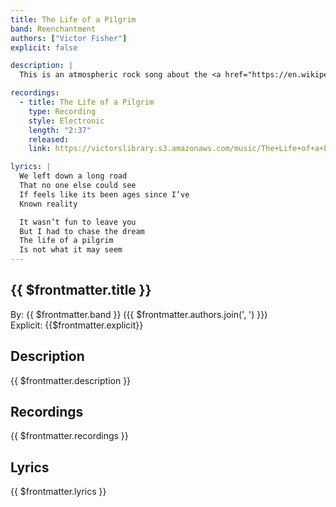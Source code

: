 ```yaml
---
title: The Life of a Pilgrim
band: Reenchantment
authors: ["Victor Fisher"]
explicit: false

description: |
  This is an atmospheric rock song about the <a href="https://en.wikipedia.org/wiki/Hero%27s_journey" target="_blank">hero’s journey</a> and <a href="https://en.wikipedia.org/wiki/The_Way_of_a_Pilgrim" target="_blank">The Way of a Pilgrim</a>. Both sources contain fascinating perspectives on the nature of mystical practice.

recordings:
  - title: The Life of a Pilgrim
    type: Recording
    style: Electronic
    length: "2:37"
    released: 
    link: https://victorslibrary.s3.amazonaws.com/music/The+Life+of+a+Pilgrim/The+Life+of+a+Pilgrim.mp3

lyrics: |
  We left down a long road
  That no one else could see
  If feels like its been ages since I’ve
  Known reality

  It wasn’t fun to leave you
  But I had to chase the dream
  The life of a pilgrim
  Is not what it may seem
---
```


## {{ $frontmatter.title }}

By: {{ $frontmatter.band }} ({{ $frontmatter.authors.join(', ') }})  
Explicit: {{$frontmatter.explicit}}

## Description

<vue-markdown>{{ $frontmatter.description }}</vue-markdown>

## Recordings

{{ $frontmatter.recordings }}

## Lyrics

<vue-markdown>{{ $frontmatter.lyrics }}</vue-markdown>
